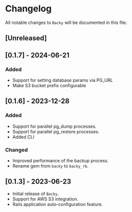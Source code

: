 # Changelog

All notable changes to `Backy` will be documented in this file.

## [Unreleased]

## [0.1.7] - 2024-06-21
### Added
- Support for setting database params via PG_URL
- Make S3 bucket prefix configurable

## [0.1.6] - 2023-12-28
### Added
- Support for parallel pg_dump processes.
- Support for parallel pg_restore processes.
- Added CLI

### Changed
- Improved performance of the backup process.
- Rename gem from `backy` to `backy_rb`.

## [0.1.3] - 2023-06-23
- Initial release of `Backy`.
- Support for AWS S3 integration.
- Rails application auto-configuration feature.
